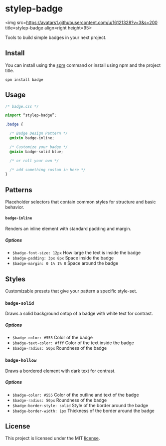 # stylep-badge
<img src=https://avatars1.githubusercontent.com/u/16121328?v=3&s=200 title=stylep-badge align=right height=95>

Tools to build simple badges in your next project.

## Install
You can install using the [spm](https://github.com/stylep/stylep) command or install using npm and the project title.

``` shell
spm install badge
```

## Usage
``` css
/* badge.css */

@import “stylep-badge”;

.badge {

  /* Badge Design Pattern */
  @mixin badge-inline;

  /* Customize your badge */
  @mixin badge-solid blue;

  /* or roll your own */

  /* add something custom in here */
}
```

## Patterns
Placeholder selectors that contain common styles for structure and basic behavior.

#### `badge-inline`
Renders an inline element with standard padding and margin.

##### Options

* `$badge-font-size: 12px` How large the text is inside the badge
* `$badge-padding: 3px 8px` Space inside the badge
* `$badge-margin: 0 1% 1% 0` Space around the badge

## Styles
Customizable presets that give your pattern a specific style-set.

### `badge-solid`
Draws a solid background ontop of a badge with white text for contrast.

##### Options

* `$badge-color: #555` Color of the badge
* `$badge-text-color: #fff` Color of the text inside the badge
* `$badge-radius: 50px` Roundness of the badge

### `badge-hollow`
Draws a bordered element with dark text for contrast.

##### Options

* `$badge-color: #555` Color of the outline and text of the badge
* `$badge-radius: 50px` Roundness of the badge
* `$badge-border-style: solid` Style of the border around the badge
* `$badge-border-width: 1px` Thickness of the border around the badge

## License
This project is licensed under the MIT [license](LICENSE).

